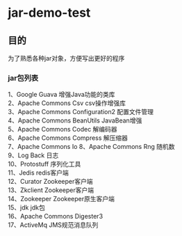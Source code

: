 # jar-demo-test

## 目的 
为了熟悉各种jar对象，方便写出更好的程序

### jar包列表 
1、Google Guava 增强Java功能的类库  
2、Apache Commons Csv csv操作增强库  
3、Apache Commons Configuration2 配置文件管理  
4、Apache Commons BeanUtils JavaBean增强  
5、Apache Commons Codec 解编码器  
6、Apache Commons Compress 解压缩器  
7、Apache Commons Io 
8、Apache Commons Rng 随机数   
9、Log Back  日志   
10、Protostuff  序列化工具   
11、Jedis  redis客户端   
12、Curator Zookeeper客户端   
13、Zkclient Zookeeper客户端   
14、Zookeeper Zookeeper原生客户端   
15、jdk jdk包   
16、Apache Commons Digester3   
17、ActiveMq JMS规范消息队列   